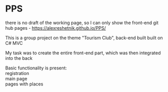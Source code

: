 # PPS

there is no draft of the working page, so I can only show the front-end
git hub pages  -  https://alexreshetnik.github.io/PPS/

This is a group project on the theme "Tourism Club", back-end built built on С# MVC

My task was to create the entire front-end part, which was then integrated into the back

Basic functionality is present:<br>
  registration<br>
  main page<br>
  pages with places
